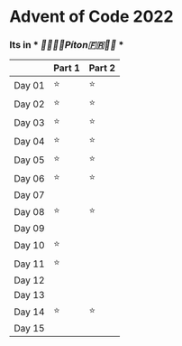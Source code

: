 # Advent of Code 2022

### Its in \* _🧀🥖🇫🇷Píton🇫🇷🥖🧀_ \*

|        | Part 1 | Part 2 |
| :----- | :----- | :----- |
| Day 01 | ⭐️    | ⭐️    |
| Day 02 | ⭐️    | ⭐️    |
| Day 03 | ⭐️    | ⭐️    |
| Day 04 | ⭐️    | ⭐️    |
| Day 05 | ⭐️    | ⭐️    |
| Day 06 | ⭐️    | ⭐️    |
| Day 07 |        |        |
| Day 08 | ⭐️    | ⭐️    |
| Day 09 |        |        |
| Day 10 | ⭐️    |        |
| Day 11 | ⭐️    |        |
| Day 12 |        |        |
| Day 13 |        |        |
| Day 14 | ⭐️    | ⭐️    |
| Day 15 |        |        |
